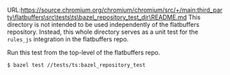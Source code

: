 URL:https://source.chromium.org/chromium/chromium/src/+/main:third_party\flatbuffers\src\tests\ts\bazel_repository_test_dir\README.md
This directory is not intended to be used independently of the flatbuffers
repository. Instead, this whole directory serves as a unit test for the
`rules_js` integration in the flatbuffers repo.

Run this test from the top-level of the flatbuffers repo.
```console
$ bazel test //tests/ts:bazel_repository_test
```
